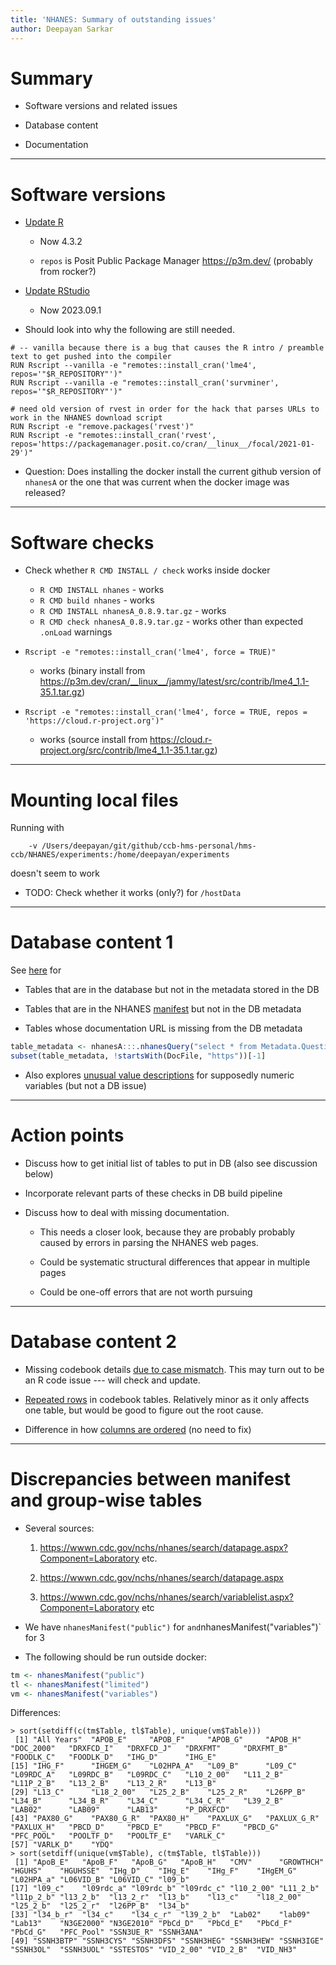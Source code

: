 ```yaml
---
title: 'NHANES: Summary of outstanding issues'
author: Deepayan Sarkar
---
```



# Summary

* Software versions and related issues

* Database content

* Documentation


---

# Software versions

* [Update R](https://github.com/ccb-hms/NHANES/issues/97)

	- Now 4.3.2
	
	- `repos` is Posit Public Package Manager <https://p3m.dev/> (probably from rocker?)

* [Update RStudio](https://github.com/ccb-hms/NHANES/issues/98)

	- Now 2023.09.1

* Should look into why the following are still needed.

```
# -- vanilla because there is a bug that causes the R intro / preamble text to get pushed into the compiler
RUN Rscript --vanilla -e "remotes::install_cran('lme4', repos='"$R_REPOSITORY"')"
RUN Rscript --vanilla -e "remotes::install_cran('survminer', repos='"$R_REPOSITORY"')"

# need old version of rvest in order for the hack that parses URLs to work in the NHANES download script
RUN Rscript -e "remove.packages('rvest')"
RUN Rscript -e "remotes::install_cran('rvest', repos='https://packagemanager.posit.co/cran/__linux__/focal/2021-01-29')"
```

* Question: Does installing the docker install the current github
  version of `nhanesA` or the one that was current when the docker
  image was released?


---

# Software checks

* Check whether `R CMD INSTALL / check` works inside docker

    * `R CMD INSTALL nhanes` - works
    * `R CMD build nhanes` - works
    * `R CMD INSTALL nhanesA_0.8.9.tar.gz` - works
    * `R CMD check nhanesA_0.8.9.tar.gz` - works other than expected `.onLoad` warnings

* `Rscript -e "remotes::install_cran('lme4', force = TRUE)"`

    * works (binary install from <https://p3m.dev/cran/__linux__/jammy/latest/src/contrib/lme4_1.1-35.1.tar.gz>)

* `Rscript -e "remotes::install_cran('lme4', force = TRUE, repos = 'https://cloud.r-project.org')"`

    * works (source install from <https://cloud.r-project.org/src/contrib/lme4_1.1-35.1.tar.gz>)

---

# Mounting local files

Running with

```
	-v /Users/deepayan/git/github/ccb-hms-personal/hms-ccb/NHANES/experiments:/home/deepayan/experiments
```

doesn't seem to work

* TODO: Check whether it works (only?) for `/hostData`


---

# Database content 1

See [here](https://github.com/ccb-hms/nhanes-exploration/blob/main/build-time-checks.md) for

* Tables that are in the database but not in the metadata stored in the DB

* Tables that are in the NHANES
  [manifest](https://wwwn.cdc.gov/Nchs/Nhanes/search/DataPage.aspx)
  but not in the DB metadata
  
* Tables whose documentation URL is missing from the DB metadata

```r
table_metadata <- nhanesA:::.nhanesQuery("select * from Metadata.QuestionnaireDescriptions")
subset(table_metadata, !startsWith(DocFile, "https"))[-1]
```

* Also explores [unusual value descriptions](https://github.com/ccb-hms/NHANES/issues/112) for
  supposedly numeric variables (but not a DB issue)

---

# Action points

* Discuss how to get initial list of tables to put in DB (also see discussion below)

* Incorporate relevant parts of these checks in DB build pipeline

* Discuss how to deal with missing documentation. 

	* This needs a closer look, because they are probably probably
      caused by errors in parsing the NHANES web pages.
  
	* Could be systematic structural differences that appear in multiple pages 
	
	* Could be one-off errors that are not worth pursuing

---

# Database content 2

* Missing codebook details [due to case mismatch](https://github.com/ccb-hms/NHANES/issues/115). 
  This may turn out to be an R code issue --- will check and update.

* [Repeated rows](https://github.com/ccb-hms/NHANES/issues/118) in
  codebook tables. Relatively minor as it only affects one table, but
  would be good to figure out the root cause.

* Difference in how [columns are ordered](https://github.com/ccb-hms/NHANES/issues/114) 
  (no need to fix)


---

# Discrepancies between manifest and group-wise tables

* Several sources:

	1. <https://wwwn.cdc.gov/nchs/nhanes/search/datapage.aspx?Component=Laboratory> etc.

	2. <https://wwwn.cdc.gov/nchs/nhanes/search/datapage.aspx>

	3. <https://wwwn.cdc.gov/nchs/nhanes/search/variablelist.aspx?Component=Laboratory> etc


* We have `nhanesManifest("public")` for ` and `nhanesManifest("variables")` for 3

* The following should be run outside docker:

```r
tm <- nhanesManifest("public")
tl <- nhanesManifest("limited")
vm <- nhanesManifest("variables")
```

Differences:

```
> sort(setdiff(c(tm$Table, tl$Table), unique(vm$Table)))
 [1] "All Years"  "APOB_E"     "APOB_F"     "APOB_G"     "APOB_H"     "DOC_2000"   "DRXFCD_I"   "DRXFCD_J"   "DRXFMT"     "DRXFMT_B"   "FOODLK_C"   "FOODLK_D"   "IHG_D"      "IHG_E"     
[15] "IHG_F"      "IHGEM_G"    "L02HPA_A"   "L09_B"      "L09_C"      "L09RDC_A"   "L09RDC_B"   "L09RDC_C"   "L10_2_00"   "L11_2_B"    "L11P_2_B"   "L13_2_B"    "L13_2_R"    "L13_B"     
[29] "L13_C"      "L18_2_00"   "L25_2_B"    "L25_2_R"    "L26PP_B"    "L34_B"      "L34_B_R"    "L34_C"      "L34_C_R"    "L39_2_B"    "LAB02"      "LAB09"      "LAB13"      "P_DRXFCD"  
[43] "PAX80_G"    "PAX80_G_R"  "PAX80_H"    "PAXLUX_G"   "PAXLUX_G_R" "PAXLUX_H"   "PBCD_D"     "PBCD_E"     "PBCD_F"     "PBCD_G"     "PFC_POOL"   "POOLTF_D"   "POOLTF_E"   "VARLK_C"   
[57] "VARLK_D"    "YDQ"       
> sort(setdiff(unique(vm$Table), c(tm$Table, tl$Table)))
 [1] "ApoB_E"   "ApoB_F"   "ApoB_G"   "ApoB_H"   "CMV"      "GROWTHCH" "HGUHS"    "HGUHSSE"  "IHg_D"    "IHg_E"    "IHg_F"    "IHgEM_G"  "L02HPA_a" "L06VID_B" "L06VID_C" "l09_b"   
[17] "l09_c"    "l09rdc_a" "l09rdc_b" "l09rdc_c" "l10_2_00" "L11_2_b"  "l11p_2_b" "l13_2_b"  "l13_2_r"  "l13_b"    "l13_c"    "l18_2_00" "l25_2_b"  "l25_2_r"  "l26PP_B"  "l34_b"   
[33] "l34_b_r"  "l34_c"    "l34_c_r"  "l39_2_b"  "Lab02"    "lab09"    "Lab13"    "N3GE2000" "N3GE2010" "PbCd_D"   "PbCd_E"   "PbCd_F"   "PbCd_G"   "PFC_Pool" "SSN3UE_R" "SSNH3ANA"
[49] "SSNH3BTP" "SSNH3CYS" "SSNH3DFS" "SSNH3HEG" "SSNH3HEW" "SSNH3IGE" "SSNH3OL"  "SSNH3UOL" "SSTESTOS" "VID_2_00" "VID_2_B"  "VID_NH3" 
```







